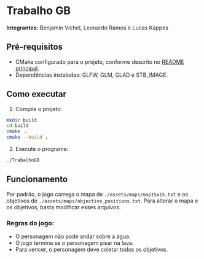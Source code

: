 # Trabalho GB

**Integrantes:** Benjamin Vichel, Leonardo Ramos e Lucas Kappes

## Pré-requisitos

- CMake configurado para o projeto, conforme descrito no [README principal](../../README.md).
- Dependências instaladas: GLFW, GLM, GLAD e STB_IMAGE.

## Como executar

1. Compile o projeto:
```sh
mkdir build
cd build
cmake ..
cmake --build .
```
2. Execute o programa:
```sh
./TrabalhoGB
```

## Funcionamento

Por padrão, o jogo carrega o mapa de `./assets/maps/map15x15.txt` e os objetivos de `./assets/maps/objective_positions.txt`. Para alterar o mapa e os objetivos, basta modificar esses arquivos.

### Regras do jogo:
- O personagem não pode andar sobre a água.
- O jogo termina se o personagem pisar na lava.
- Para vencer, o personagem deve coletar todos os objetivos.
